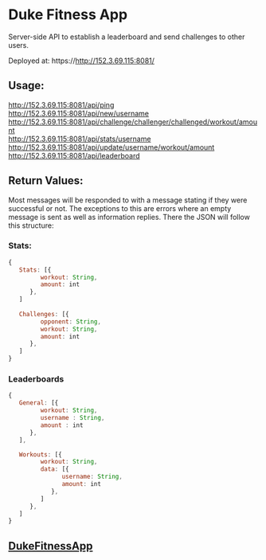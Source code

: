 # Duke Fitness App
Server-side API to establish a leaderboard and send challenges to other users.

Deployed at: 
https://http://152.3.69.115:8081/

## Usage: 
http://152.3.69.115:8081/api/ping  
http://152.3.69.115:8081/api/new/username   
http://152.3.69.115:8081/api/challenge/challenger/challenged/workout/amount  
http://152.3.69.115:8081/api/stats/username  
http://152.3.69.115:8081/api/update/username/workout/amount  
http://152.3.69.115:8081/api/leaderboard  
   
## Return Values:
Most messages will be responded to with a message stating if they were successful or not. The exceptions to this are errors where an empty message is sent as well as information replies. There the JSON will follow this structure:
### Stats:
```javascript
{  
   Stats: [{  
         workout: String,  
         amount: int  
      },  
   ] 
   
   Challenges: [{  
         opponent: String,  
         workout: String,  
         amount: int  
      },  
   ]  
}
```

### Leaderboards
```javascript
{
   General: [{
         workout: String, 
         username : String, 
         amount : int
      },
   ],

   Workouts: [{
         workout: String, 
         data: [{
               username: String, 
               amount: int
            },
         ]
      },
   ]
}
```
   
## [DukeFitnessApp](https://github.com/Revilo2157/dukefitnessapp/)


